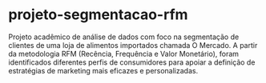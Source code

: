 # projeto-segmentacao-rfm
Projeto acadêmico de análise de dados com foco na segmentação de clientes de uma loja de alimentos importados chamada O Mercado. A partir da metodologia RFM (Recência, Frequência e Valor Monetário), foram identificados diferentes perfis de consumidores para apoiar a definição de estratégias de marketing mais eficazes e personalizadas.
